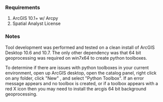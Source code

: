 ### Requirements
1. ArcGIS 10.1+ w/ Arcpy  
2. Spatial Analyst License


### Notes
Tool development was performed and tested on a clean install of ArcGIS Desktop 10.6 and 10.7. The only other dependency was that 64 bit geoprocessing was required on win7x64 to create python toolboxes.

To determine if there are issues with python toolboxes in your current environment, open up ArcGIS desktop, open the catalog panel, right click on any folder, click "New" , and select "Python Toolbox". If an error message appears and no toolbox is created, or if a toolbox appears with a red X icon then you may need to install the arcgis 64 bit background geoprocessing. 

